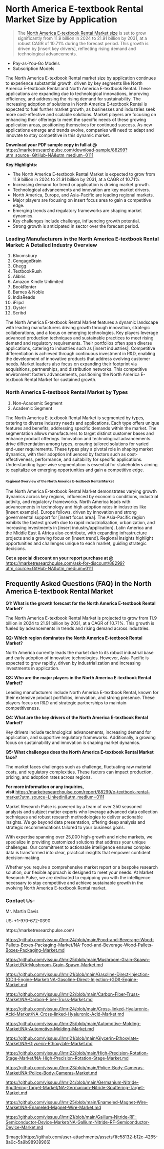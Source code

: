 <h1>North America E-textbook Rental Market&nbsp;Size by Application</h1><blockquote><p>The <a href="https://marketresearchpulse.com/download-sample/88299?utm_source=GitHub-NA&amp;utm_medium=0111">North America E-textbook Rental Market size</a> is set to grow significantly from 11.9 billion in 2024 to 21.91 billion by 2031, at a robust CAGR of 10.71% during the forecast period. This growth is driven by [insert key drivers], reflecting rising demand and technological advancements.</p></blockquote><ul><li>Pay-as-You-Go Models <li> Subscription Models</li></ul><p>The North America E-textbook Rental market size by application continues to experience substantial growth, driven by key segments like North America E-textbook Rental and North America E-textbook Rental. These applications are expanding due to technological innovations, improving efficiency, and addressing the rising demand for sustainability. The increasing adoption of solutions in North America E-textbook Rental is expected to fuel further market growth, as businesses and industries seek more cost-effective and scalable solutions. Market players are focusing on enhancing their offerings to meet the specific needs of these growing application areas, positioning themselves for continued success. As new applications emerge and trends evolve, companies will need to adapt and innovate to stay competitive in this dynamic market.</p><p><strong>Download your PDF sample copy in full at @ </strong><a href="https://marketresearchpulse.com/download-sample/88299?utm_source=GitHub-NA&amp;utm_medium=0111">https://marketresearchpulse.com/download-sample/88299?utm_source=GitHub-NA&amp;utm_medium=0111</a></p><p><strong>Key Highlights: </strong></p><ul><li>The North America E-textbook Rental Market is expected to grow from 11.9 billion in 2024 to 21.91 billion by 2031, at a CAGR of 10.71%.</li><li>Increasing demand for trend or application is driving market growth.</li><li>Technological advancements and innovation are key market drivers.</li><li>North America, Europe, and Asia-Pacific are leading regional markets.</li><li>Major players are focusing on insert focus area to gain a competitive edge.</li><li>Emerging trends and regulatory frameworks are shaping market dynamics.</li><li>Key challenges include challenge, influencing growth potential.</li><li>Strong growth is anticipated in sector over the forecast period.</li></ul><h3>Leading Manufacturers in the North America E-textbook Rental Market: A Detailed Industry Overview</h3><ol><li>Bloomsbury</li><li>CengageBrain</li><li>Chegg</li><li>TextbookRush</li><li>Alibris</li><li>Amazon Kindle Unlimited</li><li>BookRenter</li><li>Barnes & Noble</li><li>IndiaReads</li><li>iFlipd</li><li>Oyster</li><li>Scribd</li></ol><div class="flex max-w-full flex-col flex-grow"><div class="min-h-8 text-message flex w-full flex-col items-end gap-2 whitespace-normal break-words [.text-message+&amp;]:mt-5" dir="auto" data-message-author-role="assistant" data-message-id="fd8432e4-4910-450d-b182-61b7bfb0a01f" data-message-model-slug="gpt-4o"><div class="flex w-full flex-col gap-1 empty:hidden first:pt-[3px]"><div class="markdown prose w-full break-words dark:prose-invert light"><p>The North America E-textbook Rental Market features a dynamic landscape with leading manufacturers driving growth through innovation, strategic collaborations, and a focus on emerging technologies. Key players leverage advanced production techniques and sustainable practices to meet rising demand and regulatory requirements. Their portfolios often span diverse applications, catering to industries such as [insert industries]. Competitive differentiation is achieved through continuous investment in R&amp;D, enabling the development of innovative products that address evolving customer needs. Market leaders also focus on expanding their footprint via acquisitions, partnerships, and distribution networks. This competitive environment fosters advancements, positioning the North America E-textbook Rental Market for sustained growth.</p></div></div></div></div><h3>North America E-textbook Rental Market by Types</h3><ol><li>Non-Academic Segment <li> Academic Segment</li></ol><div class="flex max-w-full flex-col flex-grow"><div class="min-h-8 text-message flex w-full flex-col items-end gap-2 whitespace-normal break-words [.text-message+&amp;]:mt-5" dir="auto" data-message-author-role="assistant" data-message-id="084470be-0bb7-4664-bddf-5156b4f41249" data-message-model-slug="gpt-4o-mini"><div class="flex w-full flex-col gap-1 empty:hidden first:pt-[3px]"><div class="markdown prose w-full break-words dark:prose-invert light"><p>The North America E-textbook Rental Market is segmented by types, catering to diverse industry needs and applications. Each type offers unique features and benefits, addressing specific demands within the market. The segmentation allows manufacturers to target distinct customer bases and enhance product offerings. Innovation and technological advancements drive differentiation among types, ensuring tailored solutions for varied end-user requirements. These types play a pivotal role in shaping market dynamics, with their adoption influenced by factors such as cost-effectiveness, performance, and suitability for specific applications. Understanding type-wise segmentation is essential for stakeholders aiming to capitalize on emerging opportunities and gain a competitive edge.</p></div></div></div></div><h3><span style="font-size: 11px;">Regional Overview of the North America E-textbook Rental Market</span></h3><div class="flex max-w-full flex-col flex-grow"><div class="min-h-8 text-message flex w-full flex-col items-end gap-2 whitespace-normal break-words [.text-message+&amp;]:mt-5" dir="auto" data-message-author-role="assistant" data-message-id="e9038762-ce64-4e30-91c9-9bd413514231" data-message-model-slug="gpt-4o-mini"><div class="flex w-full flex-col gap-1 empty:hidden first:pt-[3px]"><div class="markdown prose w-full break-words dark:prose-invert light"><p>The North America E-textbook Rental Market demonstrates varying growth dynamics across key regions, influenced by economic conditions, industrial activity, and regulatory frameworks. North America leads with advancements in technology and high adoption rates in industries like [insert example]. Europe follows, driven by innovation and strong governmental support for [insert focus area]. The Asia-Pacific region exhibits the fastest growth due to rapid industrialization, urbanization, and increasing investments in [insert industry/application]. Latin America and the Middle East &amp; Africa also contribute, with expanding infrastructure projects and a growing focus on [insert trend]. Regional insights highlight opportunities and challenges unique to each market, guiding strategic decisions.</p></div></div></div></div><p><strong>Get a special discount on your report purchase at @ </strong><a href="https://marketresearchpulse.com/ask-for-discount/88299?utm_source=GitHub-NA&amp;utm_medium=0111">https://marketresearchpulse.com/ask-for-discount/88299?utm_source=GitHub-NA&amp;utm_medium=0111</a></p><h2>Frequently Asked Questions (FAQ) in the North America E-textbook Rental Market</h2><p><strong>Q1: What is the growth forecast for the North America E-textbook Rental Market?</strong></p><p>The North America E-textbook Rental Market is projected to grow from 11.9 billion in 2024 to 21.91 billion by 2031, at a CAGR of 10.71%. This growth is fueled by advancements in trends and rising demand across industries.</p><p><strong>Q2: Which region dominates the North America E-textbook Rental Market?</strong></p><p>North America currently leads the market due to its robust industrial base and early adoption of innovative technologies. However, Asia-Pacific is expected to grow rapidly, driven by industrialization and increasing investments in application.</p><p><strong>Q3: Who are the major players in the North America E-textbook Rental Market?</strong></p><p>Leading manufacturers include North America E-textbook Rental, known for their extensive product portfolios, innovation, and strong presence. These players focus on R&amp;D and strategic partnerships to maintain competitiveness.</p><p><strong>Q4: What are the key drivers of the North America E-textbook Rental Market?</strong></p><p>Key drivers include technological advancements, increasing demand for application, and supportive regulatory frameworks. Additionally, a growing focus on sustainability and innovation is shaping market dynamics.</p><p><strong>Q5: What challenges does the North America E-textbook Rental Market face?</strong></p><p>The market faces challenges such as challenge, fluctuating raw material costs, and regulatory complexities. These factors can impact production, pricing, and adoption rates across regions.</p><p><strong>For more information or any inquiries, visit&nbsp;</strong><a href="https://marketresearchpulse.com/report/88299/e-textbook-rental-market?utm_source=Linkedin&utm_medium=0111">https://marketresearchpulse.com/report/88299/e-textbook-rental-market?utm_source=Linkedin&utm_medium=0111</a></p><p>Market Research Pulse is powered by a team of over 250 seasoned analysts and subject matter experts who leverage advanced data collection techniques and robust research methodologies to deliver actionable insights. We go beyond data presentation, offering deep analysis and strategic recommendations tailored to your business goals.</p><p>With expertise spanning over 25,000 high-growth and niche markets, we specialize in providing customized solutions that address your unique challenges. Our commitment to actionable intelligence ensures complex data is transformed into clear, practical insights that empower confident decision-making.</p><p>Whether you require a comprehensive market report or a bespoke research solution, our flexible approach is designed to meet your needs. At Market Research Pulse, we are dedicated to equipping you with the intelligence necessary to stay competitive and achieve sustainable growth in the evolving North America E-textbook Rental market.</p><h3><strong>Contact Us-</strong></h3><p>Mr. Martin Davis</p><p>US: +1-970-672-0390</p><p>https://marketresearchpulse.com/</p><p><a href="https://github.com/vissuuu1/mri24/blob/main/Food-and-Beverage-Wood-Pallets-Boxes-Packaging-Market/NA-Food-and-Beverage-Wood-Pallets-Boxes-Packaging-Market.md">https://github.com/vissuuu1/mri24/blob/main/Food-and-Beverage-Wood-Pallets-Boxes-Packaging-Market/NA-Food-and-Beverage-Wood-Pallets-Boxes-Packaging-Market.md</a></p><p><a href="https://github.com/vissuuu1/mri25/blob/main/Mushroom-Grain-Spawn-Market/NA-Mushroom-Grain-Spawn-Market.md">https://github.com/vissuuu1/mri25/blob/main/Mushroom-Grain-Spawn-Market/NA-Mushroom-Grain-Spawn-Market.md</a></p><p><a href="https://github.com/vissuuu1/mri21/blob/main/Gasoline-Direct-Injection-(GDI)-Engine-Market/NA-Gasoline-Direct-Injection-(GDI)-Engine-Market.md">https://github.com/vissuuu1/mri21/blob/main/Gasoline-Direct-Injection-(GDI)-Engine-Market/NA-Gasoline-Direct-Injection-(GDI)-Engine-Market.md</a></p><p><a href="https://github.com/vissuuu1/mri22/blob/main/Carbon-Fiber-Truss-Market/NA-Carbon-Fiber-Truss-Market.md">https://github.com/vissuuu1/mri22/blob/main/Carbon-Fiber-Truss-Market/NA-Carbon-Fiber-Truss-Market.md</a></p><p><a href="https://github.com/vissuuu1/mri24/blob/main/Cross-linked-Hyaluronic-Acid-Market/NA-Cross-linked-Hyaluronic-Acid-Market.md">https://github.com/vissuuu1/mri24/blob/main/Cross-linked-Hyaluronic-Acid-Market/NA-Cross-linked-Hyaluronic-Acid-Market.md</a></p><p><a href="https://github.com/vissuuu1/mri25/blob/main/Automotive-Molding-Market/NA-Automotive-Molding-Market.md">https://github.com/vissuuu1/mri25/blob/main/Automotive-Molding-Market/NA-Automotive-Molding-Market.md</a></p><p><a href="https://github.com/vissuuu1/mri21/blob/main/Glycerin-Ethoxylate-Market/NA-Glycerin-Ethoxylate-Market.md">https://github.com/vissuuu1/mri21/blob/main/Glycerin-Ethoxylate-Market/NA-Glycerin-Ethoxylate-Market.md</a></p><p><a href="https://github.com/vissuuu1/mri22/blob/main/High-Precision-Rotation-Stage-Market/NA-High-Precision-Rotation-Stage-Market.md">https://github.com/vissuuu1/mri22/blob/main/High-Precision-Rotation-Stage-Market/NA-High-Precision-Rotation-Stage-Market.md</a></p><p><a href="https://github.com/vissuuu1/mri23/blob/main/Police-Body-Cameras-Market/NA-Police-Body-Cameras-Market.md">https://github.com/vissuuu1/mri23/blob/main/Police-Body-Cameras-Market/NA-Police-Body-Cameras-Market.md</a></p><p><a href="https://github.com/vissuuu1/mri24/blob/main/Germanium-Nitride-Sputtering-Target-Market/NA-Germanium-Nitride-Sputtering-Target-Market.md">https://github.com/vissuuu1/mri24/blob/main/Germanium-Nitride-Sputtering-Target-Market/NA-Germanium-Nitride-Sputtering-Target-Market.md</a></p><p><a href="https://github.com/vissuuu1/mri25/blob/main/Enameled-Magnet-Wire-Market/NA-Enameled-Magnet-Wire-Market.md">https://github.com/vissuuu1/mri25/blob/main/Enameled-Magnet-Wire-Market/NA-Enameled-Magnet-Wire-Market.md</a></p><p><a href="https://github.com/vissuuu1/mri21/blob/main/Gallium-Nitride-RF-Semiconductor-Device-Market/NA-Gallium-Nitride-RF-Semiconductor-Device-Market.md">https://github.com/vissuuu1/mri21/blob/main/Gallium-Nitride-RF-Semiconductor-Device-Market/NA-Gallium-Nitride-RF-Semiconductor-Device-Market.md</a></p>
![image](https://github.com/user-attachments/assets/1fc58132-b12c-4265-8a0c-5a9b98939966)
